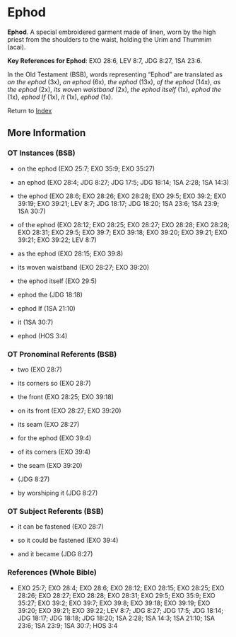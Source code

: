 # Ephod
**Ephod**. 
A special embroidered garment made of linen, worn by the high priest from the shoulders to the waist, holding the Urim and Thummim (acai). 


**Key References for Ephod**: 
EXO 28:6, LEV 8:7, JDG 8:27, 1SA 23:6. 


In the Old Testament (BSB), words representing “Ephod” are translated as 
*on the ephod* (3x), *an ephod* (6x), *the ephod* (13x), *of the ephod* (14x), *as the ephod* (2x), *its woven waistband* (2x), *the ephod itself* (1x), *ephod the* (1x), *ephod If* (1x), *it* (1x), *ephod* (1x). 




Return to [Index](00-Index.md)

## More Information

### OT Instances (BSB)

* on the ephod (EXO 25:7; EXO 35:9; EXO 35:27)

* an ephod (EXO 28:4; JDG 8:27; JDG 17:5; JDG 18:14; 1SA 2:28; 1SA 14:3)

* the ephod (EXO 28:6; EXO 28:26; EXO 28:28; EXO 29:5; EXO 39:2; EXO 39:19; EXO 39:21; LEV 8:7; JDG 18:17; JDG 18:20; 1SA 23:6; 1SA 23:9; 1SA 30:7)

* of the ephod (EXO 28:12; EXO 28:25; EXO 28:27; EXO 28:28; EXO 28:28; EXO 28:31; EXO 29:5; EXO 39:7; EXO 39:18; EXO 39:20; EXO 39:21; EXO 39:21; EXO 39:22; LEV 8:7)

* as the ephod (EXO 28:15; EXO 39:8)

* its woven waistband (EXO 28:27; EXO 39:20)

* the ephod itself (EXO 29:5)

* ephod the (JDG 18:18)

* ephod If (1SA 21:10)

* it (1SA 30:7)

* ephod (HOS 3:4)



### OT Pronominal Referents (BSB)

* two (EXO 28:7)

* its corners so (EXO 28:7)

* the front (EXO 28:25; EXO 39:18)

* on its front (EXO 28:27; EXO 39:20)

* its seam (EXO 28:27)

* for the ephod (EXO 39:4)

* of its corners (EXO 39:4)

* the seam (EXO 39:20)

*  (JDG 8:27)

* by worshiping it (JDG 8:27)



### OT Subject Referents (BSB)

* it can be fastened (EXO 28:7)

* so it could be fastened (EXO 39:4)

* and it became (JDG 8:27)



### References (Whole Bible)

* EXO 25:7; EXO 28:4; EXO 28:6; EXO 28:12; EXO 28:15; EXO 28:25; EXO 28:26; EXO 28:27; EXO 28:28; EXO 28:31; EXO 29:5; EXO 35:9; EXO 35:27; EXO 39:2; EXO 39:7; EXO 39:8; EXO 39:18; EXO 39:19; EXO 39:20; EXO 39:21; EXO 39:22; LEV 8:7; JDG 8:27; JDG 17:5; JDG 18:14; JDG 18:17; JDG 18:18; JDG 18:20; 1SA 2:28; 1SA 14:3; 1SA 21:10; 1SA 23:6; 1SA 23:9; 1SA 30:7; HOS 3:4



